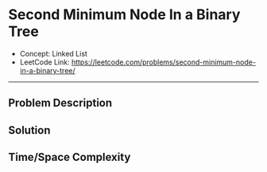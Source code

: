 # Second Minimum Node In a Binary Tree

- Concept: Linked List
- LeetCode Link: https://leetcode.com/problems/second-minimum-node-in-a-binary-tree/

---

## Problem Description

## Solution

## Time/Space Complexity

